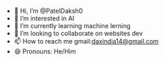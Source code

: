 - 👋 Hi, I’m @PatelDaksh0
- 👀 I’m interested in AI
- 🌱 I’m currently learning machine lerning
- 💞️ I’m looking to collaborate on websites dev
- 📫 How to reach me gmail:daxindia14@gmail.com
- 😄 Pronouns: He/Him

<!---
PatelDaksh0/PatelDaksh0 is a ✨ special ✨ repository because its `README.md` (this file) appears on your GitHub profile.
You can click the Preview link to take a look at your changes.
--->
